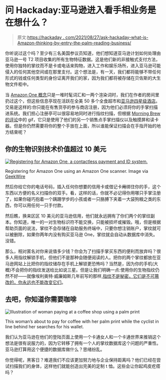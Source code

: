 # 问 Hackaday:亚马逊进入看手相业务是在想什么？

> 原文:[https://hackaday . com/2021/08/27/ask-hackaday-what-is-Amazon-thinking-by-entry-the-palm-reading-business/](https://hackaday.com/2021/08/27/ask-hackaday-what-is-amazon-thinking-by-entering-the-palm-reading-business/)

你听说过这个吗？至少有三名美国参议员知道，他们想知道亚马逊计划如何处理由亚马逊一号 T2 项目收集的所有生物特征数据。这是他们新的非接触式支付方法，使用你独特的掌纹而不是卡或电话来购物，进入工作和娱乐场所，进入亚马逊可能侵入的任何其他空间或在那里支付。这个想法是，有一天，我们都将能够不带任何形式的钱或任何类型的身份证离开我们的家，因为我们都将被存储在贝佐斯的大生物文件柜中。

当 [Amazon One 概念](https://one.amazon.com/)只是一堆时髦词汇和一两个渲染词时，我们在作者的房间里扔过这个，但这些信息亭现在活跃在全美 50 多个全食超市和[亚马逊四星级酒店](https://www.amazon.com/b/ref=s9_acss_bw_cg_A4SBTS_1a1_w?node=17608448011&pf_rd_m=ATVPDKIKX0DER&pf_rd_s=merchandised-search-1&pf_rd_r=BWJQ5ACM1GM5XCX9S2KE&pf_rd_t=101&pf_rd_p=00ab53ba-283e-4e35-8cf4-39a1a915200e&pf_rd_i=17988552011#Amazon4starLocations)。交易是这样的:你只能在有售货亭的参与商店注册，因为他们必须将你的手掌扫描进系统。我们担心注册亭可以很容易地同时进行指纹扫描，但根据 [Morning Brew 的评论](https://www.morningbrew.com/retail/stories/2021/06/03/tested-amazon-one-amazons-palm-payments-system)中的 gif，它只是使用了他们的另一个销售点手掌扫描仪以及触摸屏和读卡器。但是你仍然需要将你的整个手放在上面，所以谁能保证扫描会在手指开始的地方结束呢？

## 你的生物识别技术价值超过 10 美元

[![Registering for Amazon One, a contactless payment and ID system.](../Images/c7439ed7188cfd0c08851089229a3278.png)](https://hackaday.com/wp-content/uploads/2021/08/amazon-one-registration.jpg)

Registering for Amazon One using an Amazon One scanner. Image via [GeekWire](https://www.geekwire.com/2020/first-hand-experience-amazons-new-palm-reader-says-future-retail/)

然后你给它你的电话号码，插入任何你想要的信用卡或借记卡~~用~~绑住你的手，这个东西以方便的名义扫描你的双手。看，这样的话，你就不必记得你用哪只手掌注册了，如果你碰巧抱着一个蹒跚学步的小孩或者一只胳膊下夹着一大袋狗粮之类的东西，你可以用任何一只手付款。

然后瞧，换来区区 10 美元的亚马逊信用，他们就永远拥有了你们两个的掌纹副本。你知道，唯一的一对生物标识符不能交换，只能被损坏或摧毁。哦，但是根据帮助页面的说法，掌纹不会存储在自助服务终端中，只要你想注销账户，掌纹就可以被删除，如果你两年内没有购买亚马逊 One，掌纹就会自动从数据库中消失。没错。

那么，相对匿名对你来说值多少钱？你会为了扫描手掌买东西的便利而放弃吗？很多人用指纹解锁手机，但他们不是那种会随便阅读的人。把你的两个掌纹都放在亚马逊网站上比把你的指纹储存在手机上解锁更恐怖吗？当然是，因为你的手机(大概)不会把你的指纹发送给比如说三星。但是让我们明确一点:使用你的生物指纹仍然不好——就像埃利奥特·威廉姆斯几年前写的那样,[指纹不是秘密，它们是不可篡改的，你永远也不能改变它们](https://hackaday.com/2015/11/10/your-unhashable-fingerprints-secure-nothing/)。

## 去吧，你知道你需要咖啡

![Illustration of woman paying at a coffee shop using a palm print](../Images/f6f067bae4564c6222f07a81b94c3dd9.png)

This woman’s about to pay for coffee with her palm print while the cyclist in line behind her searches for his wallet.

我们认为亚马逊在他们的登陆页面上使用一个卡通女人和一个卡通世界来推销这个想法是很有说服力的，因为它转移了拥有一个人的掌纹数据库这个问题的严重性。亚马逊打算用这个便捷的数据库做什么？思绪纷乱。

你觉得呢，黑客日？难道我们不应该更加努力地与企业保持距离吗？他们已经在尝试扫描我们的身体，这样他们就能创造出完美的定制 t 恤。这些会让你起鸡皮疙瘩吗？
